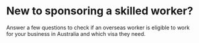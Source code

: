 # New to sponsoring a skilled worker?

Answer a few questions to check if an overseas worker is eligible to work for your business in Australia and which visa they need.
